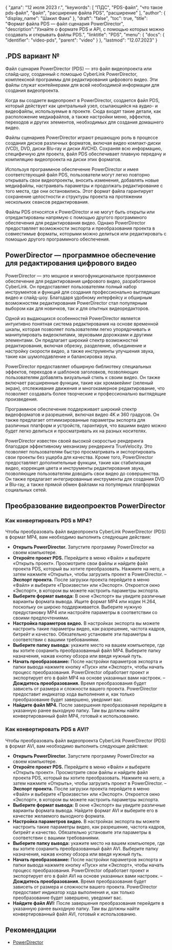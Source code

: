 {
"дата": "12 июля 2023 г.",
  "keywords": [
"ПДС",
"PDS-файл",
"что такое pds-файл",
"файл",
"расширение файла PDS",
"расширение"
],
  "author": {
"display_name": "Шакил Фаиз"
},
"draft": "false",
"toc": true,
"title": "Формат файла PDS — файл сценария PowerDirector",
  "description":"Узнайте о формате PDS и API, с помощью которых можно создавать и открывать файлы PDS.",
"linktitle": "PDS",
  "menu": {
    "docs": {
      "identifier": "video-pds",
"parent": "video"
}
},
"lastmod": "12.07.2023"
}

## .PDS вариант №

Файл сценария PowerDirector (PDS) — это файл видеопроекта или слайд-шоу, созданный с помощью CyberLink PowerDirector, комплексной программы для редактирования цифрового видео. Эти файлы служат контейнерами для всей необходимой информации для создания видеопроекта.

Когда вы создаете видеопроект в PowerDirector, создается файл PDS, который действует как центральный узел, ссылающийся на аудио- и видеофайлы, используемые в проекте. Сюда входят такие детали, как расположение медиафайлов, а также настройки меню, эффектов, переходов и других элементов, необходимых для создания домашнего видео.

Файлы сценариев PowerDirector играют решающую роль в процессе создания дисков различных форматов, включая видео компакт-диски (VCD), DVD, диски Blu-ray и диски AVCHD. Сохраняя всю информацию, специфичную для проекта, файл PDS обеспечивает плавную передачу и компиляцию видеопроекта на диски этих форматов.

Используя программное обеспечение PowerDirector и имея соответствующий файл PDS, пользователи могут легко повторно открывать свои видеопроекты, вносить изменения, добавлять новые медиафайлы, настраивать параметры и продолжать редактирование с того места, где они остановились. Этот формат файла гарантирует сохранение целостности и структуры проекта на протяжении нескольких сеансов редактирования.

Файлы PDS относятся к PowerDirector и не могут быть открыты или отредактированы напрямую с помощью другого программного обеспечения для редактирования видео. Однако PowerDirector предоставляет возможности экспорта и преобразования проекта в совместимые форматы, которыми можно делиться или редактировать с помощью другого программного обеспечения.

## PowerDirector — программное обеспечение для редактирования цифрового видео

PowerDirector — это мощное и многофункциональное программное обеспечение для редактирования цифрового видео, разработанное CyberLink. Он предоставляет пользователям полный набор инструментов и функций для создания профессионально выглядящих видео и слайд-шоу. Благодаря удобному интерфейсу и обширным возможностям редактирования PowerDirector стал популярным выбором как для новичков, так и для опытных видеоредакторов.

Одной из выдающихся особенностей PowerDirector является интуитивно понятная система редактирования на основе временной шкалы, которая позволяет пользователям легко упорядочивать и манипулировать видеоклипами, звуковыми дорожками и другими элементами. Он предлагает широкий спектр возможностей редактирования, включая обрезку, разделение, объединение и настройку скорости видео, а также инструменты улучшения звука, такие как шумоподавление и балансировка звука.

PowerDirector предоставляет обширную библиотеку специальных эффектов, переходов и шаблонов заголовков, позволяющих пользователям добавлять визуальный стиль к своим видео. Он также включает расширенные функции, такие как хромакейинг (зеленый экран), отслеживание движения и многокамерное редактирование, что позволяет создавать более творческие и профессионально выглядящие произведения.

Программное обеспечение поддерживает широкий спектр видеоформатов и разрешений, включая видео 4K и 360 градусов. Он также предлагает оптимизированные параметры экспорта для различных платформ и устройств, гарантируя, что вашими видео можно будет легко делиться и просматривать их на разных носителях.

PowerDirector известен своей высокой скоростью рендеринга благодаря эффективному механизму рендеринга TrueVelocity. Это позволяет пользователям быстро просматривать и экспортировать свои проекты без ущерба для качества. Кроме того, PowerDirector предоставляет дополнительные функции, такие как стабилизация видео, коррекция цвета и инструменты редактирования звука, позволяющие пользователям доводить свои видео до совершенства. Он также предлагает интегрированные инструменты для создания DVD и Blu-ray, а также прямой обмен файлами на популярных платформах социальных сетей.

## Преобразование видеопроектов PowerDirector

### Как конвертировать PDS в MP4?

Чтобы преобразовать файл видеопроекта CyberLink PowerDirector (PDS) в формат MP4, вам необходимо выполнить следующие действия:

- **Открыть PowerDirector.** Запустите программу PowerDirector на своем компьютере.
- **Откройте проект PDS.** Перейдите в меню «Файл» и выберите «Открыть проект». Просмотрите свои файлы и найдите файл проекта PDS, который вы хотите преобразовать. Нажмите на него, а затем нажмите «Открыть», чтобы загрузить проект в PowerDirector.
– **Экспорт проекта.** После загрузки проекта перейдите в меню «Файл» и выберите «Произвести» или «Экспорт». Откроется окно «Экспорт», в котором вы можете настроить параметры экспорта.
- **Выберите формат вывода:** В окне «Экспорт» вы увидите различные варианты формата вывода. Ищите формат MP4 или кодек H.264, поскольку он широко поддерживается. Выберите нужную предустановку MP4 или настройте параметры в соответствии со своими предпочтениями.
- **Настройка параметров видео.** В настройках экспорта вы можете настроить такие параметры видео, как разрешение, частота кадров, битрейт и качество. Обязательно установите эти параметры в соответствии с вашими требованиями.
- **Выберите папку вывода:** укажите место на вашем компьютере, где вы хотите сохранить преобразованный файл MP4. Выберите папку назначения, нажав кнопку обзора или введя нужный путь.
- **Начать преобразование:** После настройки параметров экспорта и папки вывода нажмите кнопку «Пуск» или «Экспорт», чтобы начать процесс преобразования. PowerDirector обработает проект и экспортирует его в файл MP4 на основе указанных вами настроек.
– **Дождитесь преобразования.** Время преобразования будет зависеть от размера и сложности вашего проекта. PowerDirector предоставит индикатор хода выполнения и, как только преобразование будет завершено, уведомит вас.
- **Найдите файл MP4.** После завершения преобразования перейдите в указанную ранее выходную папку. Там вы должны найти конвертированный файл MP4, готовый к использованию.

### Как конвертировать PDS в AVI?

Чтобы преобразовать файл видеопроекта CyberLink PowerDirector (PDS) в формат AVI, вам необходимо выполнить следующие действия:

- **Открыть PowerDirector.** Запустите программу PowerDirector на своем компьютере.
- **Откройте проект PDS.** Перейдите в меню «Файл» и выберите «Открыть проект». Просмотрите свои файлы и найдите файл проекта PDS, который вы хотите преобразовать. Нажмите на него, а затем нажмите «Открыть», чтобы загрузить проект в PowerDirector.
– **Экспорт проекта.** После загрузки проекта перейдите в меню «Файл» и выберите «Произвести» или «Экспорт». Откроется окно «Экспорт», в котором вы можете настроить параметры экспорта.
- **Выберите формат вывода:** В окне «Экспорт» вы увидите различные варианты формата вывода. Найдите формат AVI и выберите его в качестве желаемого выходного формата.
- **Настройка параметров видео.** В настройках экспорта вы можете настроить такие параметры видео, как разрешение, частота кадров, битрейт и качество. Обязательно установите эти параметры в соответствии с вашими требованиями.
- **Выберите папку вывода:** укажите место на вашем компьютере, где вы хотите сохранить преобразованный файл AVI. Выберите папку назначения, нажав кнопку обзора или введя нужный путь.
- **Начать преобразование:** После настройки параметров экспорта и папки вывода нажмите кнопку «Пуск» или «Экспорт», чтобы начать процесс преобразования. PowerDirector обработает проект и экспортирует его в файл AVI на основе указанных вами настроек.
– **Дождитесь преобразования.** Время преобразования будет зависеть от размера и сложности вашего проекта. PowerDirector предоставит индикатор хода выполнения и, как только преобразование будет завершено, уведомит вас.
- **Найдите файл AVI:** После завершения преобразования перейдите в указанную ранее выходную папку. Там вы должны найти конвертированный файл AVI, готовый к использованию.
  

## Рекомендации
* [PowerDirector](https://en.wikipedia.org/wiki/PowerDirector)

